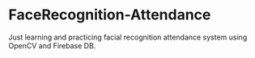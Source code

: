 # FaceRecognition-Attendance

Just learning and practicing facial recognition attendance system using OpenCV and Firebase DB.
